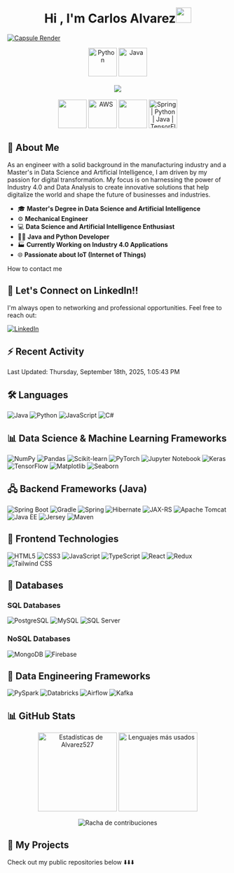 <h1 align="center"><b>Hi , I'm Carlos Alvarez</b><img src="https://media.giphy.com/media/hvRJCLFzcasrR4ia7z/giphy.gif" width="35"></h1>

[![Capsule Render](https://capsule-render.vercel.app/api?type=waving&height=180&section=header&text=Carlos%20Álvarez&fontSize=70&fontColor=ffffff&desc=Data%20Scientist%20%7C%20AI%20Innovator%20%7C%20Business%20Analyst&descAlignY=75&animation=twinkling&color=0:1e3a8a,50:3b82f6,100:1e3a8a&blur=3)](https://github.com/Alvarez527)

<div align="center">
  <!-- Primera fila: ML/Datos -->
  <img src="https://techstack-generator.vercel.app/python-icon.svg" alt="Python" width="65" height="65" />
  <img src="https://techstack-generator.vercel.app/java-icon.svg" alt="Java" width="65" height="65" />
</div>

<br>

<div align="center">
  <!-- Segunda fila: Frameworks -->
   <img src="https://skillicons.dev/icons?i=pytorch,tensorflow,postgresql" />

</div>

<br>

<div align="center">
  <!-- Tercera fila: Cloud/DB -->
  <img src="https://www.vectorlogo.zone/logos/apache_kafka/apache_kafka-icon.svg" width="65" />
  <img src="https://techstack-generator.vercel.app/aws-icon.svg" alt="AWS" width="65" height="65" />
  <img src="https://skillicons.dev/icons?i=gcp&theme=dark" width="65"/>
  <img src="https://skillicons.dev/icons?i=spring" width="65" title="Spring | Python | Java | TensorFlow"/>
</div>


## 🤖 About Me

As an engineer with a solid background in the manufacturing industry and a Master's in Data Science and Artificial Intelligence, I am driven by my passion for digital transformation. My focus is on harnessing the power of Industry 4.0 and Data Analysis to create innovative solutions that help digitalize the world and shape the future of businesses and industries.

- 🎓 **Master's Degree in Data Science and Artificial Intelligence**
- ⚙️ **Mechanical Engineer**    
- 💻 **Data Science and Artificial Intelligence Enthusiast**  
- 🧑‍💻 **Java and Python Developer**  
- 🏭 **Currently Working on Industry 4.0 Applications**
- 🌐 **Passionate about IoT (Internet of Things)**  

 How to contact me

## 📇 Let's Connect on LinkedIn!!
I'm always open to networking and professional opportunities. Feel free to reach out:

[![LinkedIn](https://img.shields.io/badge/LinkedIn-0077B5?style=for-the-badge&logo=linkedin&logoColor=white)](https://www.linkedin.com/in/cralvarez-ai)


## :zap: Recent Activity
<!--RECENT_ACTIVITY:start-->
<!--RECENT_ACTIVITY:end-->
<!--RECENT_ACTIVITY:last_update-->
Last Updated: Thursday, September 18th, 2025, 1:05:43 PM
<!--RECENT_ACTIVITY:last_update_end-->

## 🛠️ Languages

<p align="left">
  <img src="https://img.shields.io/badge/Java-007396?style=for-the-badge&logo=java&logoColor=white" alt="Java"/>
  <img src="https://img.shields.io/badge/Python-3776AB?style=for-the-badge&logo=python&logoColor=white" alt="Python"/>
  <img src="https://img.shields.io/badge/JavaScript-F7DF1E?style=for-the-badge&logo=javascript&logoColor=black" alt="JavaScript"/>
  <img src="https://img.shields.io/badge/C%23-239120?style=for-the-badge&logo=c-sharp&logoColor=white" alt="C#"/>
</p>

## 📊 Data Science & Machine Learning Frameworks

<p align="left">
  <img src="https://img.shields.io/badge/NumPy-013243?style=for-the-badge&logo=numpy&logoColor=white" alt="NumPy"/>
  <img src="https://img.shields.io/badge/Pandas-150458?style=for-the-badge&logo=pandas&logoColor=white" alt="Pandas"/>
  <img src="https://img.shields.io/badge/Scikit--learn-F7931E?style=for-the-badge&logo=scikit-learn&logoColor=white" alt="Scikit-learn"/>
  <img src="https://img.shields.io/badge/PyTorch-EE4C2C?style=for-the-badge&logo=pytorch&logoColor=white" alt="PyTorch"/>
  <img src="https://img.shields.io/badge/Jupyter-FFB13B?style=for-the-badge&logo=jupyter&logoColor=white" alt="Jupyter Notebook"/>
  <img src="https://img.shields.io/badge/Keras-D00000?style=for-the-badge&logo=keras&logoColor=white" alt="Keras"/>
  <img src="https://img.shields.io/badge/TensorFlow-FF6F00?style=for-the-badge&logo=tensorflow&logoColor=white" alt="TensorFlow"/>
  <img src="https://img.shields.io/badge/Matplotlib-0077B6?style=for-the-badge&logo=matplotlib&logoColor=white" alt="Matplotlib"/>
  <img src="https://img.shields.io/badge/Seaborn-9C5B40?style=for-the-badge&logo=seaborn&logoColor=white" alt="Seaborn"/>
</p>

## 🖧 Backend Frameworks (Java)

<p align="left">
  <img src="https://img.shields.io/badge/Spring%20Boot-6DB33F?style=for-the-badge&logo=springboot&logoColor=white" alt="Spring Boot"/>
  <img src="https://img.shields.io/badge/Gradle-02303A?style=for-the-badge&logo=gradle&logoColor=white" alt="Gradle"/>
  <img src="https://img.shields.io/badge/Spring-6DB33F?style=for-the-badge&logo=spring&logoColor=white" alt="Spring"/>
  <img src="https://img.shields.io/badge/Hibernate-59666C?style=for-the-badge&logo=hibernate&logoColor=white" alt="Hibernate"/>
  <img src="https://img.shields.io/badge/JAX%2DRS-FFD000?style=for-the-badge&logo=java&logoColor=black" alt="JAX-RS"/>
  <img src="https://img.shields.io/badge/Apache%20Tomcat-F8DC75?style=for-the-badge&logo=apachetomcat&logoColor=black" alt="Apache Tomcat"/>
  <img src="https://img.shields.io/badge/Java%20EE-ED8B00?style=for-the-badge&logo=java&logoColor=white" alt="Java EE"/>
  <img src="https://img.shields.io/badge/Jersey-2E4D6A?style=for-the-badge&logo=jersey&logoColor=white" alt="Jersey"/>
  <img src="https://img.shields.io/badge/Apache%20Maven-C71A36?style=for-the-badge&logo=apache-maven&logoColor=white" alt="Maven"/>
</p>

## 🎨 Frontend Technologies

<p align="left">
  <img src="https://img.shields.io/badge/HTML5-E34F26?style=for-the-badge&logo=html5&logoColor=white" alt="HTML5"/>
  <img src="https://img.shields.io/badge/CSS3-1572B6?style=for-the-badge&logo=css3&logoColor=white" alt="CSS3"/>
  <img src="https://img.shields.io/badge/JavaScript-F7DF1E?style=for-the-badge&logo=javascript&logoColor=black" alt="JavaScript"/>
  <img src="https://img.shields.io/badge/TypeScript-3178C6?style=for-the-badge&logo=typescript&logoColor=white" alt="TypeScript"/>
  <img src="https://img.shields.io/badge/React-61DAFB?style=for-the-badge&logo=react&logoColor=black" alt="React"/>
  <img src="https://img.shields.io/badge/Redux-764ABC?style=for-the-badge&logo=redux&logoColor=white" alt="Redux"/>
  <img src="https://img.shields.io/badge/Tailwind_CSS-06B6D4?style=for-the-badge&logo=tailwind-css&logoColor=white" alt="Tailwind CSS"/>

</p>

## 💾 Databases

### SQL Databases

<p align="left">
  <img src="https://img.shields.io/badge/PostgreSQL-336791?style=for-the-badge&logo=postgresql&logoColor=white" alt="PostgreSQL"/>
  <img src="https://img.shields.io/badge/MySQL-4479A1?style=for-the-badge&logo=mysql&logoColor=white" alt="MySQL"/>
  <img src="https://img.shields.io/badge/Microsoft%20SQL%20Server-CC2927?style=for-the-badge&logo=microsoftsqlserver&logoColor=white" alt="SQL Server"/>
</p>

### NoSQL Databases

<p align="left">
  <img src="https://img.shields.io/badge/MongoDB-47A248?style=for-the-badge&logo=mongodb&logoColor=white" alt="MongoDB"/>
  <img src="https://img.shields.io/badge/Firebase-FFCB2F?style=for-the-badge&logo=firebase&logoColor=white" alt="Firebase"/>
</p>

## 🚀 Data Engineering Frameworks  

<p align="left">  
  <img src="https://img.shields.io/badge/PySpark-E25A1C?style=for-the-badge&logo=apachespark&logoColor=white" alt="PySpark"/>  
  <img src="https://img.shields.io/badge/Databricks-FF3621?style=for-the-badge&logo=databricks&logoColor=white" alt="Databricks"/>  
  <img src="https://img.shields.io/badge/Apache%20Airflow-017CEE?style=for-the-badge&logo=apacheairflow&logoColor=white" alt="Airflow"/>  
  <img src="https://img.shields.io/badge/Apache%20Kafka-231F20?style=for-the-badge&logo=apachekafka&logoColor=white" alt="Kafka"/>  
</p>  


## 📊 GitHub Stats

<p align="center">
  <img height="180em" src="https://github-readme-stats.vercel.app/api?username=Alvarez527&show_icons=true&theme=radical&include_all_commits=true&count_private=true" alt="Estadísticas de Alvarez527"/>
  <img height="180em" src="https://github-readme-stats.vercel.app/api/top-langs/?username=Alvarez527&layout=compact&langs_count=8&theme=radical" alt="Lenguajes más usados"/>
</p>

<p align="center">
  <img src="https://github-readme-streak-stats.herokuapp.com/?user=Alvarez527&theme=radical" alt="Racha de contribuciones"/>
</p>


## 📂 My Projects
Check out my public repositories below ⬇️⬇️⬇️
